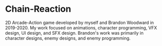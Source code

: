 # Chain-Reaction
2D Arcade-Action game developed by myself and Brandon Woodward in 2019-2020. My work focused on animations, character programming, VFX design, UI design, and SFX design.
Brandon's work was primarily in character designs, enemy designs, and enemy programming. 
